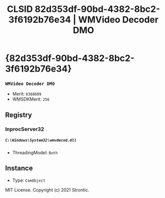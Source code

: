﻿---
title: "CLSID 82d353df-90bd-4382-8bc2-3f6192b76e34 | WMVideo Decoder DMO"
excerpt: What is COM-Object CLSID 82d353df-90bd-4382-8bc2-3f6192b76e34?
---

# {82d353df-90bd-4382-8bc2-3f6192b76e34}

### `WMVideo Decoder DMO`
* Merit: `8388609`
* WMSDKMerit: `256`

## Registry


### InprocServer32

##### `C:\Windows\System32\wmvdecod.dll`
* ThreadingModel: `Both`

## Instance

* Type: `ComObject`

MIT License. Copyright (c) 2021 Strontic.


